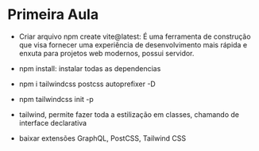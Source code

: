 # Primeira Aula

* Criar arquivo
npm create vite@latest: É uma ferramenta de construção que visa fornecer uma experiência de desenvolvimento mais rápida e enxuta para projetos web modernos, possui servidor. 

* npm install: instalar todas as dependencias
* npm i tailwindcss postcss autoprefixer -D 
* npm tailwindcss init -p

* tailwind, permite fazer toda a estilização em classes, chamando de interface declarativa

* baixar extensões GraphQL, PostCSS, Tailwind CSS